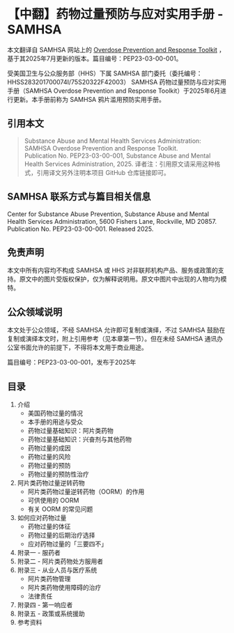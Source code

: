 # 【中翻】药物过量预防与应对实用手册 - SAMHSA

本文翻译自 SAMHSA 网站上的 [Overdose Prevention and Response Toolkit](https://library.samhsa.gov/sites/default/files/overdose-prevention-response-kit-pep23-03-00-001.pdf) ，基于其2025年7月更新的版本。篇目编号：PEP23-03-00-001。

受美国卫生与公众服务部（HHS）下属 SAMHSA 部门委托（委托编号：HHSS283201700074I/75S20322F42003） SAMHSA 药物过量预防与应对实用手册（SAMHSA Overdose Prevention and Response Toolkit）于2025年6月进行更新。本手册前称为 SAMHSA 鸦片滥用预防实用手册。

## 引用本文

> Substance Abuse and Mental Health Services Administration: SAMHSA Overdose Prevention and Response Toolkit.  
Publication No. PEP23-03-00-001, Substance Abuse and Mental Health Services Administration, 2025.
> 译者注：引用原文请采用这种格式，引用译文另外注明本项目 GitHub 仓库链接即可。

## SAMHSA 联系方式与篇目相关信息

Center for Substance Abuse Prevention, Substance Abuse and Mental Health Services Administration, 5600 Fishers Lane, Rockville, MD 20857. Publication No. PEP23-03-00-001. Released 2025.

## 免责声明

本文中所有内容均不构成 SAMHSA 或 HHS 对非联邦机构产品、服务或政策的支持。原文中的图片受版权保护，仅为解释说明用。原文中图片中出现的人物均为模特。

## 公众领域说明

本文处于公众领域，不经 SAMHSA 允许即可复制或演绎，不过 SAMHSA 鼓励在复制或演绎本文时，附上引用参考（见本章第一节）。但在未经 SAMHSA 通讯办公室书面允许的前提下，不得将本文用于商业用途。

篇目编号：PEP23-03-00-001，发布于2025年

## 目录

1. 介绍
   - 美国药物过量的情况
   - 本手册的用途与受众
   - 药物过量基础知识：阿片类药物
   - 药物过量基础知识：兴奋剂与其他药物
   - 药物过量的成因
   - 药物过量的风险
   - 药物过量的预防
   - 药物过量的预防性治疗
2. 阿片类药物过量逆转药物
   - 阿片类药物过量逆转药物（OORM）的作用
   - 可供使用的 OORM
   - 有关 OORM 的常见问题
3. 如何应对药物过量
   - 药物过量的体征
   - 药物过量的后期治疗选择
   - 应对药物过量的「三要四不」
4. 附录一 - 服药者
5. 附录二 - 阿片类药物处方服用者
6. 附录三 - 从业人员与医疗系统
    - 阿片类药物管理
    - 阿片类药物使用障碍的治疗
    - 法律责任
7. 附录四 - 第一响应者
8. 附录五 - 政策或系统援助
9. 参考资料

